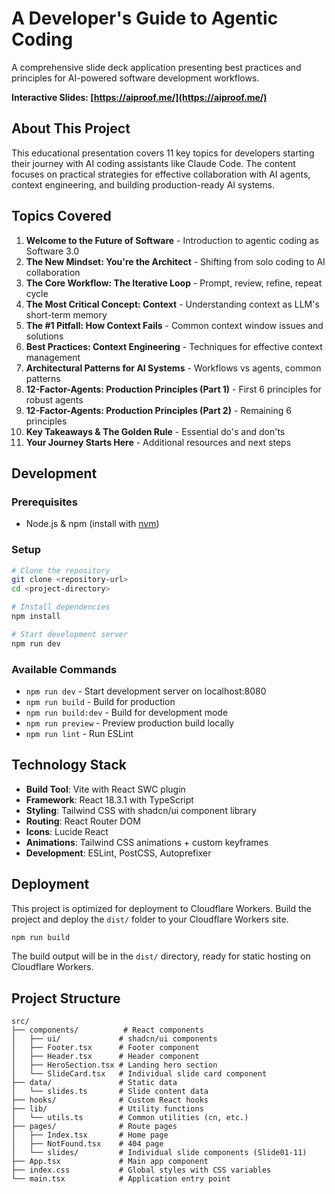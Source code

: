 # A Developer's Guide to Agentic Coding

A comprehensive slide deck application presenting best practices and principles for AI-powered software development workflows.

**Interactive Slides: [https://aiproof.me/](https://aiproof.me/)**

## About This Project

This educational presentation covers 11 key topics for developers starting their journey with AI coding assistants like Claude Code. The content focuses on practical strategies for effective collaboration with AI agents, context engineering, and building production-ready AI systems.

## Topics Covered

1. **Welcome to the Future of Software** - Introduction to agentic coding as Software 3.0
2. **The New Mindset: You're the Architect** - Shifting from solo coding to AI collaboration  
3. **The Core Workflow: The Iterative Loop** - Prompt, review, refine, repeat cycle
4. **The Most Critical Concept: Context** - Understanding context as LLM's short-term memory
5. **The #1 Pitfall: How Context Fails** - Common context window issues and solutions
6. **Best Practices: Context Engineering** - Techniques for effective context management
7. **Architectural Patterns for AI Systems** - Workflows vs agents, common patterns
8. **12-Factor-Agents: Production Principles (Part 1)** - First 6 principles for robust agents
9. **12-Factor-Agents: Production Principles (Part 2)** - Remaining 6 principles
10. **Key Takeaways & The Golden Rule** - Essential do's and don'ts
11. **Your Journey Starts Here** - Additional resources and next steps

## Development

### Prerequisites
- Node.js & npm (install with [nvm](https://github.com/nvm-sh/nvm#installing-and-updating))

### Setup
```sh
# Clone the repository
git clone <repository-url>
cd <project-directory>

# Install dependencies
npm install

# Start development server
npm run dev
```

### Available Commands
- `npm run dev` - Start development server on localhost:8080
- `npm run build` - Build for production
- `npm run build:dev` - Build for development mode
- `npm run preview` - Preview production build locally
- `npm run lint` - Run ESLint

## Technology Stack

- **Build Tool**: Vite with React SWC plugin
- **Framework**: React 18.3.1 with TypeScript
- **Styling**: Tailwind CSS with shadcn/ui component library
- **Routing**: React Router DOM
- **Icons**: Lucide React
- **Animations**: Tailwind CSS animations + custom keyframes
- **Development**: ESLint, PostCSS, Autoprefixer

## Deployment

This project is optimized for deployment to Cloudflare Workers. Build the project and deploy the `dist/` folder to your Cloudflare Workers site.

```sh
npm run build
```

The build output will be in the `dist/` directory, ready for static hosting on Cloudflare Workers.

## Project Structure

```
src/
├── components/          # React components
│   ├── ui/             # shadcn/ui components
│   ├── Footer.tsx      # Footer component
│   ├── Header.tsx      # Header component
│   ├── HeroSection.tsx # Landing hero section
│   └── SlideCard.tsx   # Individual slide card component
├── data/               # Static data
│   └── slides.ts       # Slide content data
├── hooks/              # Custom React hooks
├── lib/                # Utility functions
│   └── utils.ts        # Common utilities (cn, etc.)
├── pages/              # Route pages
│   ├── Index.tsx       # Home page
│   ├── NotFound.tsx    # 404 page
│   └── slides/         # Individual slide components (Slide01-11)
├── App.tsx             # Main app component
├── index.css           # Global styles with CSS variables
└── main.tsx            # Application entry point
```
